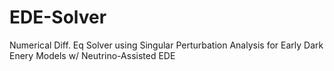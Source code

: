 # EDE-Solver
Numerical Diff. Eq Solver using Singular Perturbation Analysis for Early Dark Enery Models w/ Neutrino-Assisted EDE
